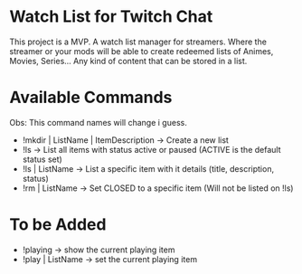 # Watch List for Twitch Chat
This project is a MVP. A watch list manager for streamers.
Where the streamer or your mods will be able to create redeemed
lists of Animes, Movies, Series... Any kind of content that can
be stored in a list.

# Available Commands
Obs: This command names will change i guess.

- !mkdir | ListName | ItemDescription   -> Create a new list
- !ls                                   -> List all items with status active or paused (ACTIVE is the default status set)
- !ls | ListName                        -> List a specific item with it details (title, description, status)
- !rm | ListName                        -> Set CLOSED to a specific item (Will not be listed on !ls)

# To be Added
- !playing          -> show the current playing item
- !play | ListName  -> set the current playing item